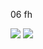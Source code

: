 06 fh


<img src="https://latex.codecogs.com/svg.image?">
<img src="https://latex.codecogs.com/svg.image?">